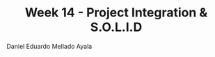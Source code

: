 # <div align="center"> Week 14 - Project Integration & S.O.L.I.D </div>
Daniel Eduardo Mellado Ayala

